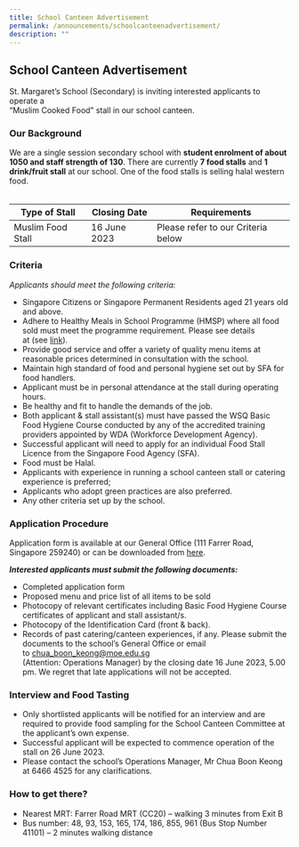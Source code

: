 ```yaml
---
title: School Canteen Advertisement
permalink: /announcements/schoolcanteenadvertisement/
description: ""
---
```

## School Canteen Advertisement
St. Margaret’s School (Secondary) is inviting interested applicants to operate a <br>“Muslim Cooked Food” stall in our school canteen.

### Our Background <br>
We are a single session secondary school with **student enrolment of about 1050 and staff strength of 130**. There are currently **7 food stalls** and **1 drink/fruit stall** at our school. One of the food stalls is selling halal western food.
<br><br>


| Type of Stall | Closing Date | Requirements |
| -------- | -------- | -------- |
| Muslim Food Stall   | 16 June 2023     |  Please refer to our Criteria below   |

### Criteria
*Applicants should meet the following criteria:*

* Singapore Citizens or Singapore Permanent Residents aged 21 years old and above. 
* Adhere to Healthy Meals in School Programme (HMSP) where all food sold must meet
the programme requirement. Please see details at&nbsp;(see&nbsp;[link](https://www.hpb.gov.sg/schools/school-programmes/healthy-meals-in-schools-programme)).
* Provide good service and offer a variety of quality menu items at reasonable prices
determined in consultation with the school.
* Maintain high standard of food and personal hygiene set out by SFA for food handlers.
* Applicant must be in personal attendance at the stall during operating hours.
*  Be healthy and fit to handle the demands of the job.
* Both applicant &amp; stall assistant(s) must have passed the WSQ Basic Food Hygiene Course
conducted by any of the accredited training providers appointed by WDA (Workforce Development Agency).
* Successful applicant will need to apply for an individual Food Stall Licence from the
Singapore Food Agency (SFA).
*  Food must be Halal.
* Applicants with experience in running a school canteen stall or catering experience is preferred;
* Applicants who adopt green practices are also preferred.
*  Any other criteria set up by the school.


### Application Procedure

Application form is available at our General Office (111 Farrer Road, Singapore 259240) or can be downloaded from [here](/files/application%20form%20for%20canteen.pdf).

***Interested applicants must submit the following documents:***
*  Completed application form
*  Proposed menu and price list of all items to be sold
* Photocopy of relevant certificates including Basic Food Hygiene Course certificates of applicant and stall assistant/s.
*  Photocopy of the Identification Card (front &amp; back).
* Records of past catering/canteen experiences, if any.
Please submit the documents to the school’s General Office or email
to&nbsp;chua_boon_keong@moe.edu.sg <br> (Attention: Operations Manager) by the closing date 16
June 2023, 5.00 pm. We regret that late applications will not be accepted.

### Interview and Food Tasting
*  Only shortlisted applicants will be notified for an interview and are required to provide
food sampling for the School Canteen Committee at the applicant’s own expense.
* Successful applicant will be expected to commence operation of the stall on 26 June 2023.
*  Please contact the school’s Operations Manager, Mr Chua Boon Keong at&nbsp;6466 4525&nbsp;for
any clarifications.

### How to get there?
*  Nearest MRT: Farrer Road MRT (CC20) – walking 3 minutes from Exit B
*  Bus number: 48, 93, 153, 165, 174, 186, 855, 961 (Bus Stop Number 41101) – 2 minutes walking distance
